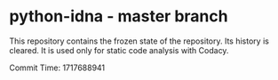 # python-idna - master branch

This repository contains the frozen state of the repository.
Its history is cleared. It is used only for static code
analysis with Codacy.

Commit Time: 1717688941